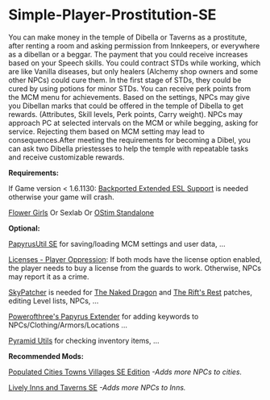 # Simple-Player-Prostitution-SE

You can make money in the temple of Dibella or Taverns as a prostitute, after renting a room and asking permission from Innkeepers, 
or everywhere as a dibellan or a beggar. The payment that you could receive increases based on your Speech skills. 
 You could contract STDs while working, which are like Vanilla diseases, but only healers (Alchemy shop owners and some other NPCs) could cure them.
In the first stage of STDs, they could be cured by using potions for minor STDs. You can receive perk points from the MCM menu for achievements.
Based on the settings, NPCs may give you Dibellan marks that could be offered in the temple of Dibella to get rewards. (Attributes, Skill levels, Perk points, Carry weight).
NPCs may approach PC at selected intervals on the MCM or while begging, asking for service. Rejecting them based on MCM setting may lead to consequences.After meeting the requirements for becoming a Dibel, you can ask two Dibella priestesses to help the temple with repeatable tasks and receive customizable rewards.


**Requirements:**      

If Game version < 1.6.1130: [Backported Extended ESL Support](https://www.nexusmods.com/skyrimspecialedition/mods/106441) is needed otherwise your game will crash.

[Flower Girls](https://www.nexusmods.com/skyrimspecialedition/mods/5941)
Or
Sexlab
Or
[OStim Standalone](https://www.nexusmods.com/skyrimspecialedition/mods/98163)


**Optional:** 

[PapyrusUtil SE](https://www.nexusmods.com/skyrimspecialedition/mods/13048) for saving/loading MCM settings and user data, …

[Licenses - Player Oppression](https://www.nexusmods.com/skyrimspecialedition/mods/110418?tab=description):
If both mods have the license option enabled, the player needs to buy a license from the guards to work. Otherwise, NPCs may report it as a crime.

[SkyPatcher](https://www.nexusmods.com/skyrimspecialedition/mods/106659) is needed for [The Naked Dragon](https://www.nexusmods.com/skyrimspecialedition/mods/94940) and [The Rift's Rest](https://www.nexusmods.com/skyrimspecialedition/mods/75649) patches, editing Level lists, NPCs, …

[Powerofthree's Papyrus Extender](https://www.nexusmods.com/skyrimspecialedition/mods/22854) for adding keywords to NPCs/Clothing/Armors/Locations …

[Pyramid Utils](https://www.nexusmods.com/skyrimspecialedition/mods/110832) for checking inventory items, …
 

**Recommended Mods:**

   [Populated Cities Towns Villages SE Edition](https://www.nexusmods.com/skyrimspecialedition/mods/2005)  *-Adds more NPCs to cities.*
  
   [Lively Inns and Taverns SE](https://www.nexusmods.com/skyrimspecialedition/mods/17036)  *-Adds more NPCs to Inns.*
